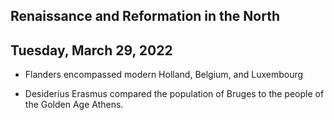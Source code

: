 ## Renaissance and Reformation in the North

## Tuesday, March 29, 2022

* Flanders encompassed modern Holland, Belgium, and Luxembourg

* Desiderius Erasmus compared the population of Bruges to the people of the Golden Age Athens.
